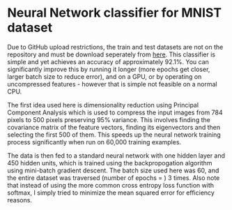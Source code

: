 # Neural Network classifier for MNIST dataset
Due to GitHub upload restrictions, the train and test datasets are not on the repository and must be download seperately from [here](https://pjreddie.com/projects/mnist-in-csv/). This classifier is simple and yet achieves an accuracy of approximately 92.1%. You can significantly improve this by running it longer (more epochs get closer, larger batch size to reduce error), and on a GPU, or by operating on uncompressed features - however that is simple not feasible on a normal CPU.

The first idea used here is dimensionality reduction using Principal Component Analysis which is used to compress the input images from 784 pixels to 500 pixels preserving 95% variance. This involves finding the covariance matrix of the feature vectors, finding its eigenvectors and then selecting the first 500 of them. This speeds up the neural network training process significantly when run on 60,000 training examples.

The data is then fed to a standard neural network with one hidden layer and 450 hidden units, which is trained using the backpropogation algorithm using mini-batch gradient descent. The batch size used here was 60, and the entire dataset was traversed (number of epochs = ) 3 times. Also note that instead of using the more common cross entropy loss function with softmax, I simply tried to minimize the mean squared error for efficiency reasons.
